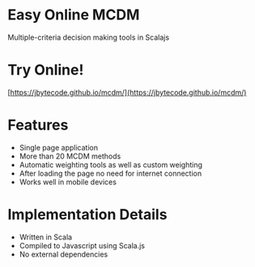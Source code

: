 # Easy Online MCDM 

Multiple-criteria decision making tools in Scalajs

# Try Online!

[https://jbytecode.github.io/mcdm/](https://jbytecode.github.io/mcdm/)

# Features

- Single page application 
- More than 20 MCDM methods 
- Automatic weighting tools as well as custom weighting
- After loading the page no need for internet connection
- Works well in mobile devices

# Implementation Details 

- Written in Scala 
- Compiled to Javascript using Scala.js
- No external dependencies



